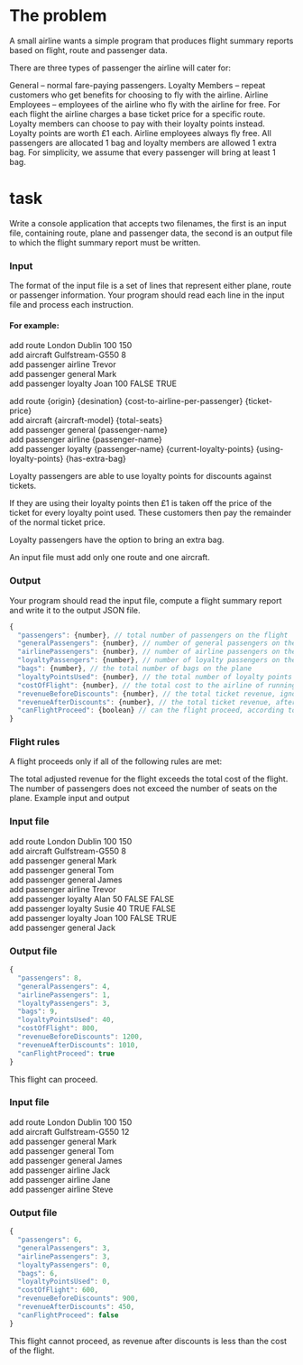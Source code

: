 # The problem

A small airline wants a simple program that produces flight summary reports based on flight, route and passenger data.

There are three types of passenger the airline will cater for:

General – normal fare-paying passengers.
Loyalty Members – repeat customers who get benefits for choosing to fly with the airline.
Airline Employees – employees of the airline who fly with the airline for free.
For each flight the airline charges a base ticket price for a specific route. Loyalty members can choose to pay with their loyalty points instead. Loyalty points are worth £1 each. Airline employees always fly free. All passengers are allocated 1 bag and loyalty members are allowed 1 extra bag. For simplicity, we assume that every passenger will bring at least 1 bag.

# task

Write a console application that accepts two filenames, the first is an input file, containing route, plane and passenger data, the second is an output file to which the flight summary report must be written.

### Input

The format of the input file is a set of lines that represent either plane, route or passenger information. Your program should read each line in the input file and process each instruction.

#### For example:

add route London Dublin 100 150<br>
add aircraft Gulfstream-G550 8<br>
add passenger airline Trevor<br>
add passenger general Mark<br>
add passenger loyalty Joan 100 FALSE TRUE<br>

add route {origin} {desination} {cost-to-airline-per-passenger} {ticket-price}<br>
add aircraft {aircraft-model} {total-seats}<br>
add passenger general {passenger-name}<br>
add passenger airline {passenger-name}<br>
add passenger loyalty {passenger-name} {current-loyalty-points} {using-loyalty-points} {has-extra-bag}<br>


Loyalty passengers are able to use loyalty points for discounts against tickets.

If they are using their loyalty points then £1 is taken off the price of the ticket for every loyalty point used. These customers then pay the remainder of the normal ticket price.

Loyalty passengers have the option to bring an extra bag.

An input file must add only one route and one aircraft.

### Output

Your program should read the input file, compute a flight summary report and write it to the output JSON file.

```javascript
{
  "passengers": {number}, // total number of passengers on the flight
  "generalPassengers": {number}, // number of general passengers on the flight
  "airlinePassengers": {number}, // number of airline passengers on the flight
  "loyaltyPassengers": {number}, // number of loyalty passengers on the flight
  "bags": {number}, // the total number of bags on the plane
  "loyaltyPointsUsed": {number}, // the total number of loyalty points redeemed by all passengers
  "costOfFlight": {number}, // the total cost to the airline of running the flight
  "revenueBeforeDiscounts": {number}, // the total ticket revenue, ignoring loyalty and airline passenger adjustments
  "revenueAfterDiscounts": {number}, // the total ticket revenue, after adjusting for loyalty members points and airline passengers
  "canFlightProceed": {boolean} // can the flight proceed, according to the rules defined below
}
```
### Flight rules

A flight proceeds only if all of the following rules are met:

The total adjusted revenue for the flight exceeds the total cost of the flight.
The number of passengers does not exceed the number of seats on the plane.
Example input and output

### Input file

add route London Dublin 100 150<br>
add aircraft Gulfstream-G550 8<br>
add passenger general Mark<br>
add passenger general Tom<br>
add passenger general James<br>
add passenger airline Trevor<br>
add passenger loyalty Alan 50 FALSE FALSE<br>
add passenger loyalty Susie 40 TRUE FALSE<br>
add passenger loyalty Joan 100 FALSE TRUE<br>
add passenger general Jack<br>

### Output file
```javascript
{
  "passengers": 8,
  "generalPassengers": 4,
  "airlinePassengers": 1,
  "loyaltyPassengers": 3,
  "bags": 9,
  "loyaltyPointsUsed": 40,
  "costOfFlight": 800,
  "revenueBeforeDiscounts": 1200,
  "revenueAfterDiscounts": 1010,
  "canFlightProceed": true
}
```

This flight can proceed.

### Input file

add route London Dublin 100 150<br>
add aircraft Gulfstream-G550 12<br>
add passenger general Mark<br>
add passenger general Tom<br>
add passenger general James<br>
add passenger airline Jack<br>
add passenger airline Jane<br>
add passenger airline Steve<br>

### Output file
```javascript
{
  "passengers": 6,
  "generalPassengers": 3,
  "airlinePassengers": 3,
  "loyaltyPassengers": 0,
  "bags": 6,
  "loyaltyPointsUsed": 0,
  "costOfFlight": 600,
  "revenueBeforeDiscounts": 900,
  "revenueAfterDiscounts": 450,
  "canFlightProceed": false
}
```

This flight cannot proceed, as revenue after discounts is less than the cost of the flight.